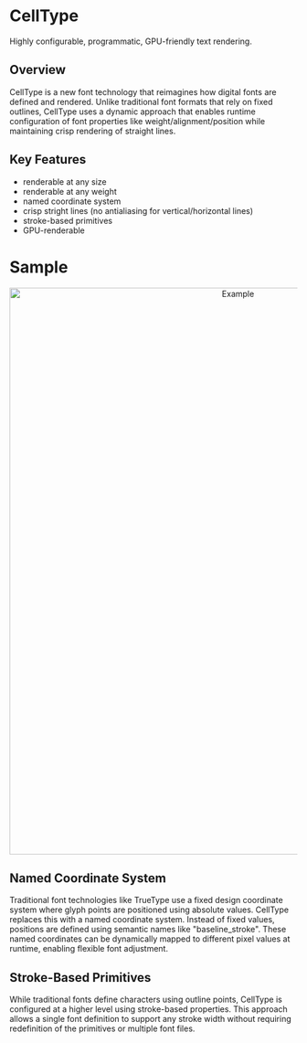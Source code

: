 # CellType

Highly configurable, programmatic, GPU-friendly text rendering.

## Overview

CellType is a new font technology that reimagines how digital fonts are defined and rendered. Unlike traditional font formats that rely on fixed outlines, CellType uses a dynamic approach that enables runtime configuration of font properties like weight/alignment/position while maintaining crisp rendering of straight lines.

## Key Features

- renderable at any size
- renderable at any weight
- named coordinate system
- crisp stright lines (no antialiasing for vertical/horizontal lines)
- stroke-based primitives
- GPU-renderable

# Sample

<p align="center">
  <img src="https://github.com/user-attachments/assets/e53288ba-fd01-42e0-bb19-5144f8b60bd6" alt="Example" width="784" height="992" />
</p>

## Named Coordinate System

Traditional font technologies like TrueType use a fixed design coordinate system where glyph points are positioned using absolute values. CellType replaces this with a named coordinate system. Instead of fixed values, positions are defined using semantic names like "baseline_stroke". These named coordinates can be dynamically mapped to different pixel values at runtime, enabling flexible font adjustment.

## Stroke-Based Primitives

While traditional fonts define characters using outline points, CellType is configured at a higher level using stroke-based properties. This approach allows a single font definition to support any stroke width without requiring redefinition of the primitives or multiple font files.
